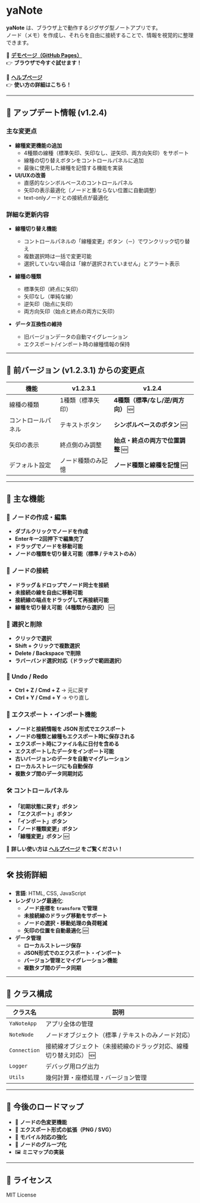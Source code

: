 # yaNote

**yaNote** は、ブラウザ上で動作するジグザグ型ノートアプリです。  
ノード（メモ）を作成し、それらを自由に接続することで、情報を視覚的に整理できます。

📌 **[デモページ（GitHub Pages）](https://co-meeting.github.io/yaNote/)**  
👉 **ブラウザで今すぐ試せます！**  

📖 **[ヘルプページ](help.md)**  
👉 **使い方の詳細はこちら！**  

---

## 🚀 アップデート情報 (v1.2.4)

### 主な変更点
- **線種変更機能の追加**
  - 4種類の線種（標準矢印、矢印なし、逆矢印、両方向矢印）をサポート
  - 線種の切り替えボタンをコントロールパネルに追加
  - 最後に使用した線種を記憶する機能を実装
- **UI/UXの改善**
  - 直感的なシンボルベースのコントロールパネル
  - 矢印の表示最適化（ノードと重ならない位置に自動調整）
  - text-onlyノードとの接続点が最適化

### 詳細な更新内容
- **線種切り替え機能**
  - コントロールパネルの「線種変更」ボタン（`ー`）でワンクリック切り替え
  - 複数選択時は一括で変更可能
  - 選択していない場合は「線が選択されていません」とアラート表示

- **線種の種類**
  - 標準矢印（終点に矢印）
  - 矢印なし（単純な線）
  - 逆矢印（始点に矢印）
  - 両方向矢印（始点と終点の両方に矢印）

- **データ互換性の維持**
  - 旧バージョンデータの自動マイグレーション
  - エクスポート/インポート時の線種情報の保持

---

## 📌 前バージョン (v1.2.3.1) からの変更点

| 機能 | v1.2.3.1 | v1.2.4 |
|------|------|------|
| 線種の種類 | 1種類（標準矢印） | **4種類（標準/なし/逆/両方向）** 🆕 |
| コントロールパネル | テキストボタン | **シンボルベースのボタン** 🆕 |
| 矢印の表示 | 終点側のみ調整 | **始点・終点の両方で位置調整** 🆕 |
| デフォルト設定 | ノード種類のみ記憶 | **ノード種類と線種を記憶** 🆕 |

---

## 📌 主な機能

### 📝 ノードの作成・編集
- **ダブルクリックでノードを作成**
- **Enterキー2回押下で編集完了**
- **ドラッグでノードを移動可能**
- **ノードの種類を切り替え可能（標準 / テキストのみ）**

### 📍 ノードの接続
- **ドラッグ＆ドロップでノード同士を接続**
- **未接続の線を自由に移動可能**
- **接続線の端点をドラッグして再接続可能**
- **線種を切り替え可能（4種類から選択）** 🆕

### 🎯 選択と削除
- **クリックで選択**
- **Shift + クリックで複数選択**
- **Delete / Backspace で削除**
- **ラバーバンド選択対応（ドラッグで範囲選択）**

### 🔄 Undo / Redo
- **Ctrl + Z / Cmd + Z** → 元に戻す
- **Ctrl + Y / Cmd + Y** → やり直し

### 🔀 エクスポート・インポート機能
- **ノードと接続情報を JSON 形式でエクスポート**
- **ノードの種類と線種もエクスポート時に保存される**
- **エクスポート時にファイル名に日付を含める**
- **エクスポートしたデータをインポート可能**
- **古いバージョンのデータを自動マイグレーション**
- **ローカルストレージにも自動保存**
- **複数タブ間のデータ同期対応**

### 🛠 コントロールパネル
- **「初期状態に戻す」ボタン**
- **「エクスポート」ボタン**
- **「インポート」ボタン**
- **「ノード種類変更」ボタン**
- **「線種変更」ボタン** 🆕

📖 **詳しい使い方は [ヘルプページ](help.md) をご覧ください！**

---

## 🛠 技術詳細

- **言語**: HTML, CSS, JavaScript
- **レンダリング最適化**:
  - **ノード座標を `transform` で管理**
  - **未接続線のドラッグ移動をサポート**
  - **ノードの選択・移動処理の負荷軽減**
  - **矢印の位置を自動最適化** 🆕
- **データ管理**
  - **ローカルストレージ保存**
  - **JSON形式でのエクスポート・インポート**
  - **バージョン管理とマイグレーション機能**
  - **複数タブ間のデータ同期**

---

## 🔧 クラス構成

| クラス名        | 説明 |
|---------------|----------------|
| `YaNoteApp`   | アプリ全体の管理 |
| `NoteNode`    | ノードオブジェクト（標準 / テキストのみノード対応） |
| `Connection`  | 接続線オブジェクト（未接続線のドラッグ対応、線種切り替え対応） 🆕 |
| `Logger`      | デバッグ用ログ出力 |
| `Utils`       | 幾何計算・座標処理・バージョン管理 |

---

## 🚀 今後のロードマップ

- 🎨 **ノードの色変更機能**
- 📂 **エクスポート形式の拡張（PNG / SVG）**
- 📱 **モバイル対応の強化**
- 🔀 **ノードのグループ化**
- 🖼 **ミニマップの実装**

---

## 📜 ライセンス

MIT License